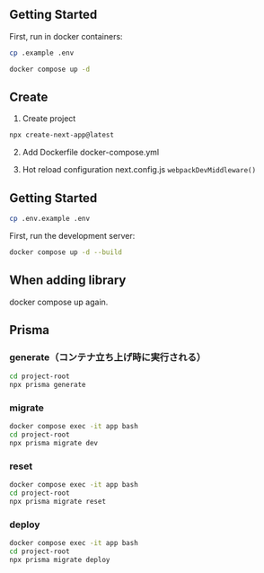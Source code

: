 ## Getting Started

First, run in docker containers:

```bash
cp .example .env

docker compose up -d
```

## Create

1. Create project

```bash
npx create-next-app@latest
```

2. Add Dockerfile docker-compose.yml

3. Hot reload configuration
   next.config.js
   `webpackDevMiddleware()`

## Getting Started

```bash
cp .env.example .env
```

First, run the development server:

```bash
docker compose up -d --build
```

## When adding library

docker compose up again.

## Prisma

### generate（コンテナ立ち上げ時に実行される）

```bash
cd project-root
npx prisma generate
```

### migrate

```bash
docker compose exec -it app bash
cd project-root
npx prisma migrate dev
```

### reset

```bash
docker compose exec -it app bash
cd project-root
npx prisma migrate reset
```

### deploy

```bash
docker compose exec -it app bash
cd project-root
npx prisma migrate deploy
```
